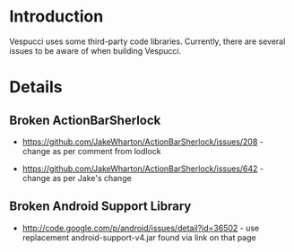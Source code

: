 # Introduction #

Vespucci uses some third-party code libraries. Currently, there are several issues to be aware of when building Vespucci.

# Details #

## Broken ActionBarSherlock ##

  * https://github.com/JakeWharton/ActionBarSherlock/issues/208 - change as per comment from lodlock

  * https://github.com/JakeWharton/ActionBarSherlock/issues/642 - change as per Jake's change

## Broken Android Support Library ##

  * http://code.google.com/p/android/issues/detail?id=36502 - use replacement android-support-v4.jar found via link on that page